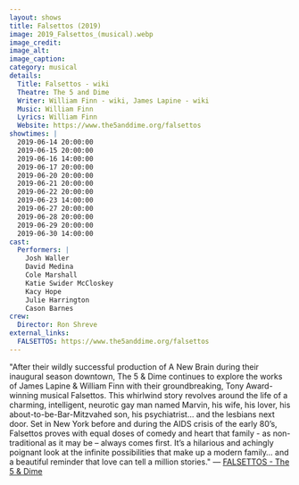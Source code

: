 ```yaml
---
layout: shows
title: Falsettos (2019)
image: 2019_Falsettos_(musical).webp
image_credit: 
image_alt:
image_caption:
category: musical
details:
  Title: Falsettos - wiki
  Theatre: The 5 and Dime
  Writer: William Finn - wiki, James Lapine - wiki
  Music: William Finn
  Lyrics: William Finn
  Website: https://www.the5anddime.org/falsettos
showtimes: |
  2019-06-14 20:00:00
  2019-06-15 20:00:00
  2019-06-16 14:00:00
  2019-06-17 20:00:00
  2019-06-20 20:00:00
  2019-06-21 20:00:00
  2019-06-22 20:00:00
  2019-06-23 14:00:00
  2019-06-27 20:00:00
  2019-06-28 20:00:00
  2019-06-29 20:00:00
  2019-06-30 14:00:00
cast:
  Performers: |
    Josh Waller
    David Medina
    Cole Marshall
    Katie Swider McCloskey
    Kacy Hope
    Julie Harrington
    Cason Barnes
crew:
  Director: Ron Shreve
external_links:
  FALSETTOS: https://www.the5anddime.org/falsettos
---
```

"After their wildly successful production of A New Brain during their inaugural season downtown, The 5 & Dime continues to explore the works of James Lapine & William Finn with their groundbreaking, Tony Award-winning musical Falsettos. This whirlwind story revolves around the life of a charming, intelligent, neurotic gay man named Marvin, his wife, his lover, his about-to-be-Bar-Mitzvahed son, his psychiatrist… and the lesbians next door. Set in New York before and during the AIDS crisis of the early 80’s, Falsettos proves with equal doses of comedy and heart that family - as non-traditional as it may be – always comes first. It’s a hilarious and achingly poignant look at the infinite possibilities that make up a modern family… and a beautiful reminder that love can tell a million stories." — [FALSETTOS - The 5 & Dime](https://www.the5anddime.org/falsettos)

